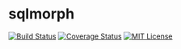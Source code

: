 # sqlmorph

[![Build Status](https://travis-ci.org/s2gatev/sqlmorph.svg?branch=master)](https://travis-ci.org/s2gatev/sqlmorph)
[![Coverage Status](https://coveralls.io/repos/s2gatev/sqlmorph/badge.svg?branch=master&service=github)](https://coveralls.io/github/s2gatev/sqlmorph?branch=master)
[![MIT License](http://img.shields.io/badge/License-MIT-blue.svg)](LICENSE)
